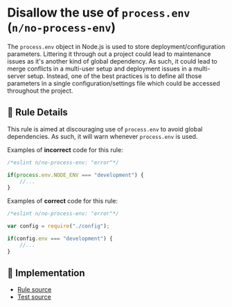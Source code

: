 # Disallow the use of `process.env` (`n/no-process-env`)

<!-- end auto-generated rule header -->

The `process.env` object in Node.js is used to store deployment/configuration parameters. Littering it through out a project could lead to maintenance issues as it's another kind of global dependency. As such, it could lead to merge conflicts in a multi-user setup and deployment issues in a multi-server setup. Instead, one of the best practices is to define all those parameters in a single configuration/settings file which could be accessed throughout the project.

## 📖 Rule Details

This rule is aimed at discouraging use of `process.env` to avoid global dependencies. As such, it will warn whenever `process.env` is used.

Examples of **incorrect** code for this rule:

```js
/*eslint n/no-process-env: "error"*/

if(process.env.NODE_ENV === "development") {
    //...
}
```

Examples of **correct** code for this rule:

```js
/*eslint n/no-process-env: "error"*/

var config = require("./config");

if(config.env === "development") {
    //...
}
```

## 🔎 Implementation

- [Rule source](../../lib/rules/no-process-env.js)
- [Test source](../../tests/lib/rules/no-process-env.js)
